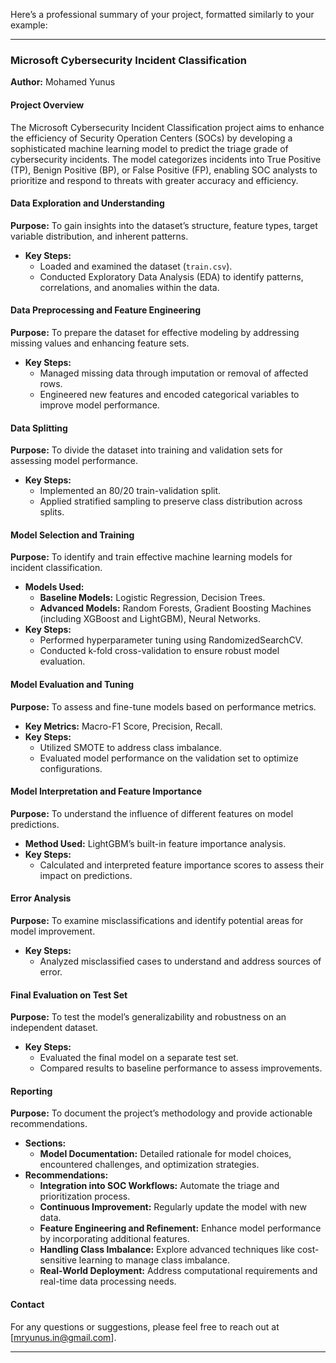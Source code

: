 Here’s a professional summary of your project, formatted similarly to your example:

---

### Microsoft Cybersecurity Incident Classification
**Author:** Mohamed Yunus

#### Project Overview
The Microsoft Cybersecurity Incident Classification project aims to enhance the efficiency of Security Operation Centers (SOCs) by developing a sophisticated machine learning model to predict the triage grade of cybersecurity incidents. The model categorizes incidents into True Positive (TP), Benign Positive (BP), or False Positive (FP), enabling SOC analysts to prioritize and respond to threats with greater accuracy and efficiency.

#### Data Exploration and Understanding
**Purpose:** To gain insights into the dataset’s structure, feature types, target variable distribution, and inherent patterns.
- **Key Steps:**
  - Loaded and examined the dataset (`train.csv`).
  - Conducted Exploratory Data Analysis (EDA) to identify patterns, correlations, and anomalies within the data.

#### Data Preprocessing and Feature Engineering
**Purpose:** To prepare the dataset for effective modeling by addressing missing values and enhancing feature sets.
- **Key Steps:**
  - Managed missing data through imputation or removal of affected rows.
  - Engineered new features and encoded categorical variables to improve model performance.

#### Data Splitting
**Purpose:** To divide the dataset into training and validation sets for assessing model performance.
- **Key Steps:**
  - Implemented an 80/20 train-validation split.
  - Applied stratified sampling to preserve class distribution across splits.

#### Model Selection and Training
**Purpose:** To identify and train effective machine learning models for incident classification.
- **Models Used:**
  - **Baseline Models:** Logistic Regression, Decision Trees.
  - **Advanced Models:** Random Forests, Gradient Boosting Machines (including XGBoost and LightGBM), Neural Networks.
- **Key Steps:**
  - Performed hyperparameter tuning using RandomizedSearchCV.
  - Conducted k-fold cross-validation to ensure robust model evaluation.

#### Model Evaluation and Tuning
**Purpose:** To assess and fine-tune models based on performance metrics.
- **Key Metrics:** Macro-F1 Score, Precision, Recall.
- **Key Steps:**
  - Utilized SMOTE to address class imbalance.
  - Evaluated model performance on the validation set to optimize configurations.

#### Model Interpretation and Feature Importance
**Purpose:** To understand the influence of different features on model predictions.
- **Method Used:** LightGBM’s built-in feature importance analysis.
- **Key Steps:**
  - Calculated and interpreted feature importance scores to assess their impact on predictions.

#### Error Analysis
**Purpose:** To examine misclassifications and identify potential areas for model improvement.
- **Key Steps:**
  - Analyzed misclassified cases to understand and address sources of error.

#### Final Evaluation on Test Set
**Purpose:** To test the model’s generalizability and robustness on an independent dataset.
- **Key Steps:**
  - Evaluated the final model on a separate test set.
  - Compared results to baseline performance to assess improvements.

#### Reporting
**Purpose:** To document the project’s methodology and provide actionable recommendations.
- **Sections:**
  - **Model Documentation:** Detailed rationale for model choices, encountered challenges, and optimization strategies.
- **Recommendations:**
  - **Integration into SOC Workflows:** Automate the triage and prioritization process.
  - **Continuous Improvement:** Regularly update the model with new data.
  - **Feature Engineering and Refinement:** Enhance model performance by incorporating additional features.
  - **Handling Class Imbalance:** Explore advanced techniques like cost-sensitive learning to manage class imbalance.
  - **Real-World Deployment:** Address computational requirements and real-time data processing needs.


#### Contact

For any questions or suggestions, please feel free to reach out at [mryunus.in@gmail.com].

---
